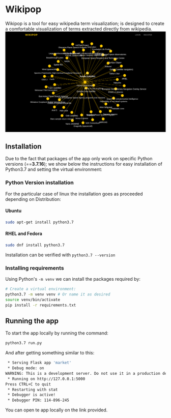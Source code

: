 # Wikipop
Wikipop is a tool for easy wikipedia term visualization; is designed to create a comfortable visualization of terms extracted directly from wikipedia. 
![poster](showcase.png)

## Installation
Due to the fact that packages of the app only work on specific Python versions (==**3.7.16**); we show below the instructions for easy installation of Python3.7 and setting the virtual environment:

### Python Version installation

For the particular case of linux the installation goes as proceeded depending on Distribution:

#### Ubuntu
```bash
sudo apt-get install python3.7
```

#### RHEL and Fedora
```bash
sudo dnf install python3.7
```

Installation can be verified with `python3.7 --version`

### Installing requirements
Using Python's `-m venv` we can install the packages required by:
```bash
# Create a virtual environment:
python3.7 -m venv venv # Or name it as desired 
source venv/bin/activate
pip install -r requirements.txt
```

## Running the app
To start the app locally by running the command:
```bash
python3.7 run.py
```
And after getting something similar to this:
```bash
 * Serving Flask app 'market'
 * Debug mode: on
WARNING: This is a development server. Do not use it in a production deployment. Use a production WSGI server instead.
 * Running on http://127.0.0.1:5000
Press CTRL+C to quit
 * Restarting with stat
 * Debugger is active!
 * Debugger PIN: 114-896-245
```
You can open te app locally on the link provided.


